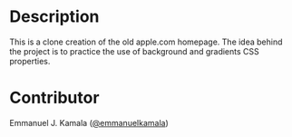# Description
This is a clone creation of the old apple.com homepage. The idea behind the project is to practice the use of background and gradients CSS properties.
# Contributor
Emmanuel J. Kamala (<a href="https://github.com/emmanuelkamala">@emmanuelkamala</a>)
